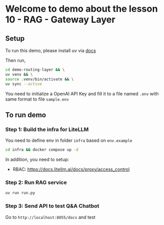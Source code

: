 # Welcome to demo about the lesson 10 - RAG - Gateway Layer

## Setup

To run this demo, please install uv via [docs](https://docs.astral.sh/uv/getting-started/installation/)

Then run,

```bash
cd demo-routing-layer && \
uv venv && \
source .venv/bin/activate && \
uv sync --active
```

You need to initialize a OpenAI API Key and fill it to a file named `.env` with same format to file `sample.env`

## To run demo

### Step 1: Build the infra for LiteLLM

You need to define env in folder `infra` based on `env.example`

```bash
cd infra && docker compose up -d
```

In addition, you need to setup:
- RBAC: https://docs.litellm.ai/docs/proxy/access_control

### Step 2: Run RAG service 

```bash
uv run run.py
```

### Step 3: Send API to test Q&A Chatbot

Go to `http://localhost:8055/docs` and test
